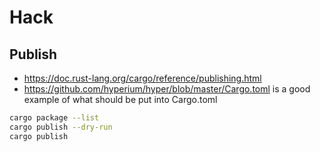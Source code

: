 # Hack

## Publish

- https://doc.rust-lang.org/cargo/reference/publishing.html
- https://github.com/hyperium/hyper/blob/master/Cargo.toml is a good example of what should be put into Cargo.toml

```bash
cargo package --list
cargo publish --dry-run
cargo publish
```